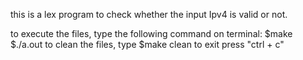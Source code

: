 this is a lex program to check whether the input Ipv4 is valid or not.

to execute the files, type the following command on terminal:
$make
$./a.out
to clean the files, type 
$make clean
to exit press "ctrl + c"
